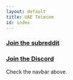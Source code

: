 ```yaml
---
layout: default
title: UAE Telecom
id: index
---
```


### [Join the subreddit](https://reddit.com/r/etisalat)
### [Join the Discord](https://discord.gg/6XUPVhyNKz)

Check the navbar above.